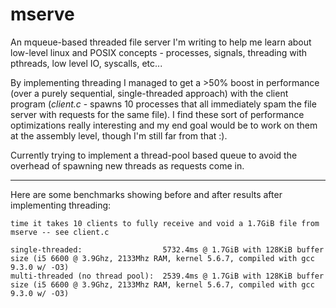 # mserve

An mqueue-based threaded file server I'm writing to help me learn about low-level linux and POSIX concepts - processes, signals, threading with pthreads, low level IO, syscalls, etc...

By implementing threading I managed to get a >50% boost in performance (over a purely sequential, single-threaded approach) with the client program (*client.c* - spawns 10 processes that all immediately spam the file server with requests for the same file). I find these sort of performance optimizations really interesting and my end goal would be to work on them at the assembly level, though I'm still far from that :). 

Currently trying to implement a thread-pool based queue to avoid the overhead of spawning new threads as requests come in. 

---

Here are some benchmarks showing before and after results after implementing threading: 

```
time it takes 10 clients to fully receive and void a 1.7GiB file from mserve -- see client.c

single-threaded:                  5732.4ms @ 1.7GiB with 128KiB buffer size (i5 6600 @ 3.9Ghz, 2133Mhz RAM, kernel 5.6.7, compiled with gcc 9.3.0 w/ -O3)
multi-threaded (no thread pool):  2539.4ms @ 1.7GiB with 128KiB buffer size (i5 6600 @ 3.9Ghz, 2133Mhz RAM, kernel 5.6.7, compiled with gcc 9.3.0 w/ -O3)
```
